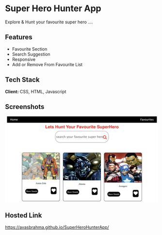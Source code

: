 
# Super Hero Hunter App

Explore & Hunt your favourite super hero ....



## Features

- Favourite Section
- Search Suggestion
- Responsive
- Add or Remove From Favourite List


## Tech Stack

**Client:** CSS, HTML, Javascript



## Screenshots

![App Screenshot](https://github.com/AvasBrahma/SuperHeroHunterApp/blob/master/Images/SuperHeroHunterApp.png)

## Hosted Link

https://avasbrahma.github.io/SuperHeroHunterApp/

